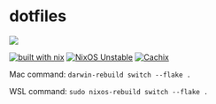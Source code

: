 # dotfiles

![](https://i.imgur.com/CRrL9dn.gif)

[![built with nix](https://img.shields.io/static/v1?logo=nixos&logoColor=white&label=&message=Built%20with%20Nix&color=41439a)](https://nixos.org/explore.html)
[![NixOS Unstable](https://img.shields.io/badge/NixOS-unstable-blue.svg?style=flat-square&logo=NixOS&logoColor=white)](https://nixos.org)
[![Cachix](https://github.com/AnthonyEnr1quez/dotfiles/workflows/Cachix/badge.svg)](https://github.com/AnthonyEnr1quez/dotfiles/actions)

Mac command: `darwin-rebuild switch --flake .`

WSL command: `sudo nixos-rebuild switch --flake .`
